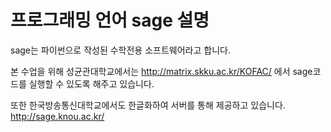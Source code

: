 # 프로그래밍 언어 sage 설명
sage는 파이썬으로 작성된 수학전용 소프트웨어라고 합니다.

본 수업을 위해 성균관대학교에서는
http://matrix.skku.ac.kr/KOFAC/ 
에서 sage코드를 실행할 수 있도록 해주고 있습니다.

또한 한국방송통신대학교에서도 한글화하여 서버를 통해 제공하고 있습니다.
http://sage.knou.ac.kr/